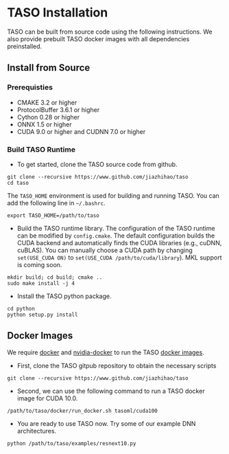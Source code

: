 # TASO Installation

TASO can be built from source code using the following instructions.
We also provide prebuilt TASO docker images with all dependencies preinstalled.

## Install from Source

### Prerequisties

* CMAKE 3.2 or higher
* ProtocolBuffer 3.6.1 or higher
* Cython 0.28 or higher
* ONNX 1.5 or higher
* CUDA 9.0 or higher and CUDNN 7.0 or higher

### Build TASO Runtime

* To get started, clone the TASO source code from github.
```
git clone --recursive https://www.github.com/jiazhihao/taso
cd taso
```
The `TASO_HOME` environment is used for building and running TASO. You can add the following line in `~/.bashrc`.
```
export TASO_HOME=/path/to/taso
```

* Build the TASO runtime library. The configuration of the TASO runtime can be modified by `config.cmake`. The default configuration builds the CUDA backend and automatically finds the CUDA libraries (e.g., cuDNN, cuBLAS). You can manually choose a CUDA path by changing `set(USE_CUDA ON)` to `set(USE_CUDA /path/to/cuda/library`). MKL support is coming soon.
```
mkdir build; cd build; cmake ..
sudo make install -j 4
```

* Install the TASO python package.
```
cd python
python setup.py install
```

## Docker Images

We require [docker](https://docs.docker.com/engine/installation/) and [nvidia-docker](https://github.com/NVIDIA/nvidia-docker/) to run the TASO [docker images](https://hub.docker.com/u/tasoml).

* First, clone the TASO gitpub repository to obtain the necessary scripts
```
git clone --recursive https://www.github.com/jiazhihao/taso
```

* Second, we can use the following command to run a TASO docker image for CUDA 10.0.
```
/path/to/taso/docker/run_docker.sh tasoml/cuda100
```

* You are ready to use TASO now. Try some of our example DNN architectures.
```
python /path/to/taso/examples/resnext10.py
```
